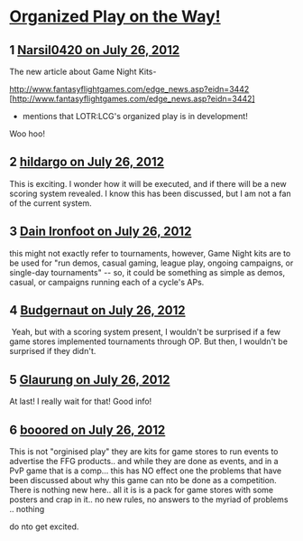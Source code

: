 # [Organized Play on the Way!](https://community.fantasyflightgames.com/topic/68060-organized-play-on-the-way/)

## 1 [Narsil0420 on July 26, 2012](https://community.fantasyflightgames.com/topic/68060-organized-play-on-the-way/?do=findComment&comment=663847)

The new article about Game Night Kits-

http://www.fantasyflightgames.com/edge_news.asp?eidn=3442 [http://www.fantasyflightgames.com/edge_news.asp?eidn=3442]

- mentions that LOTR:LCG's organized play is in development!

Woo hoo!

## 2 [hildargo on July 26, 2012](https://community.fantasyflightgames.com/topic/68060-organized-play-on-the-way/?do=findComment&comment=663856)

This is exciting. I wonder how it will be executed, and if there will be a new scoring system revealed. I know this has been discussed, but I am not a fan of the current system.

## 3 [Dain Ironfoot on July 26, 2012](https://community.fantasyflightgames.com/topic/68060-organized-play-on-the-way/?do=findComment&comment=663860)

this might not exactly refer to tournaments, however, Game Night kits are to be used for "run demos, casual gaming, league play, ongoing campaigns, or single-day tournaments" -- so, it could be something as simple as demos, casual, or campaigns running each of a cycle's APs.

## 4 [Budgernaut on July 26, 2012](https://community.fantasyflightgames.com/topic/68060-organized-play-on-the-way/?do=findComment&comment=663882)

 Yeah, but with a scoring system present, I wouldn't be surprised if a few game stores implemented tournaments through OP. But then, I wouldn't be surprised if they didn't.

## 5 [Glaurung on July 26, 2012](https://community.fantasyflightgames.com/topic/68060-organized-play-on-the-way/?do=findComment&comment=663907)

At last! I really wait for that! Good info!

## 6 [booored on July 26, 2012](https://community.fantasyflightgames.com/topic/68060-organized-play-on-the-way/?do=findComment&comment=664033)

This is not "orginised play" they are kits for game stores to run events to advertise the FFG products.. and while they are done as events, and in a PvP game that is a comp… this has NO effect one the problems that have been discussed about why this game can nto be done as a competition. There is nothing new here.. all it is is a pack for game stores with some posters and crap in it.. no new rules, no answers to the myriad of problems .. nothing

do nto get excited.

